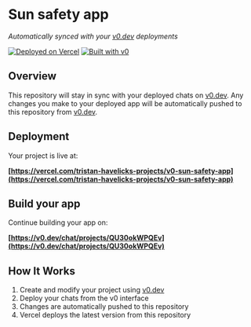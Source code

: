 # Sun safety app

*Automatically synced with your [v0.dev](https://v0.dev) deployments*

[![Deployed on Vercel](https://img.shields.io/badge/Deployed%20on-Vercel-black?style=for-the-badge&logo=vercel)](https://vercel.com/tristan-havelicks-projects/v0-sun-safety-app)
[![Built with v0](https://img.shields.io/badge/Built%20with-v0.dev-black?style=for-the-badge)](https://v0.dev/chat/projects/QU30okWPQEv)

## Overview

This repository will stay in sync with your deployed chats on [v0.dev](https://v0.dev).
Any changes you make to your deployed app will be automatically pushed to this repository from [v0.dev](https://v0.dev).

## Deployment

Your project is live at:

**[https://vercel.com/tristan-havelicks-projects/v0-sun-safety-app](https://vercel.com/tristan-havelicks-projects/v0-sun-safety-app)**

## Build your app

Continue building your app on:

**[https://v0.dev/chat/projects/QU30okWPQEv](https://v0.dev/chat/projects/QU30okWPQEv)**

## How It Works

1. Create and modify your project using [v0.dev](https://v0.dev)
2. Deploy your chats from the v0 interface
3. Changes are automatically pushed to this repository
4. Vercel deploys the latest version from this repository